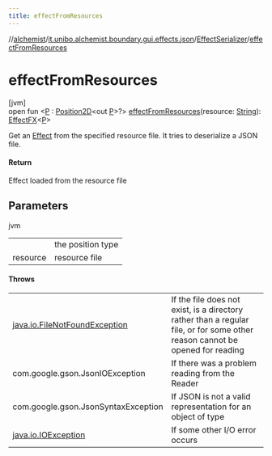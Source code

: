 ```yaml
---
title: effectFromResources
---
```

//[alchemist](../../../index.html)/[it.unibo.alchemist.boundary.gui.effects.json](../index.html)/[EffectSerializer](index.html)/[effectFromResources](effect-from-resources.html)



# effectFromResources



[jvm]\
open fun <[P](effect-from-resources.html) : [Position2D](../../it.unibo.alchemist.model.interfaces/-position2-d/index.html)<out [P](../../it.unibo.alchemist.boundary.monitor/-f-x-step-monitor/index.html)>?> [effectFromResources](effect-from-resources.html)(resource: [String](https://docs.oracle.com/javase/8/docs/api/java/lang/String.html)): [EffectFX](../../it.unibo.alchemist.boundary.gui.effects/-effect-f-x/index.html)<[P](../../it.unibo.alchemist.boundary.monitor/-f-x-step-monitor/index.html)>



Get an [Effect](../../it.unibo.alchemist.boundary.gui.effects/-effect-f-x/index.html) from the specified resource file. It tries to deserialize a JSON file.



#### Return



Effect loaded from the resource file



## Parameters


jvm

| | |
|---|---|
| <P> | the position type |
| resource | resource file |



#### Throws


| | |
|---|---|
| [java.io.FileNotFoundException](https://docs.oracle.com/javase/8/docs/api/java/io/FileNotFoundException.html) | If the file does not exist, is a directory rather than a regular file, or for some other reason cannot be opened for reading |
| com.google.gson.JsonIOException | If there was a problem reading from the Reader |
| com.google.gson.JsonSyntaxException | If JSON is not a valid representation for an object of type |
| [java.io.IOException](https://docs.oracle.com/javase/8/docs/api/java/io/IOException.html) | If some other I/O error occurs |



